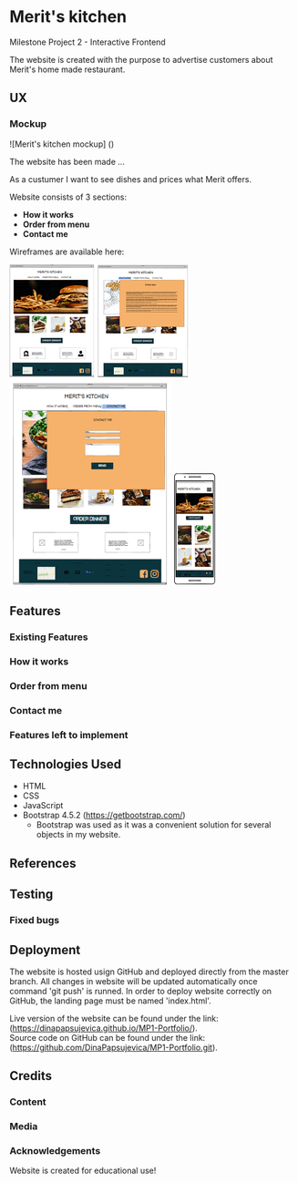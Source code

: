 # Merit's kitchen

Milestone Project 2 - Interactive Frontend

The website is created with the purpose to advertise customers about Merit's home made restaurant.

## UX

### Mockup

![Merit's kitchen mockup] ()

The website has been made ...

As a custumer I want to see dishes and prices what Merit offers.

Website consists of 3 sections:

- **How it works**
- **Order from menu**
- **Contact me**

Wireframes are available here:

![How it works](wireframes/w-1.png)
![Order from menu](wireframes/w-2.png)
![Contact me](wireframes/w-4.png)
![Mobile](wireframes/w-5.png)

## Features

### Existing Features

### How it works

### Order from menu

### Contact me

### Features left to implement

## Technologies Used

- HTML
- CSS
- JavaScript
- Bootstrap 4.5.2 (https://getbootstrap.com/)
  - Bootstrap was used as it was a convenient solution for several objects in my website.

## References

## Testing

### Fixed bugs

## Deployment

The website is hosted usign GitHub and deployed directly from the master branch.
All changes in website will be updated automatically once command 'git push' is runned.
In order to deploy website correctly on GitHub, the landing page must be named 'index.html'.

Live version of the website can be found under the link: (https://dinapapsujevica.github.io/MP1-Portfolio/).  
Source code on GitHub can be found under the link: (https://github.com/DinaPapsujevica/MP1-Portfolio.git).

## Credits

### Content

### Media

### Acknowledgements

Website is created for educational use!
